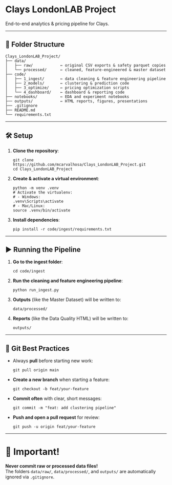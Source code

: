# Clays LondonLAB Project

End-to-end analytics & pricing pipeline for Clays.

---

## 📂 Folder Structure

```
Clays_LondonLAB_Project/
├── data/
│   ├── raw/            ← original CSV exports & safety parquet copies
│   └── processed/      ← cleaned, feature-engineered & master dataset
├── code/
│   ├── 1_ingest/       ← data cleaning & feature engineering pipeline
│   ├── 2_models/       ← clustering & prediction code
│   ├── 3_optimize/     ← pricing optimization scripts
│   └── 4_dashboard/    ← dashboard & reporting code
├── notebooks/          ← EDA and experiment notebooks
├── outputs/            ← HTML reports, figures, presentations
├── .gitignore
├── README.md
└── requirements.txt
```

---

## 🛠️ Setup

1. **Clone the repository**:
   ``` 
   git clone https://github.com/mcarvalhosa/Clays_LondonLAB_Project.git
   cd Clays_LondonLAB_Project
   ```

2. **Create & activate a virtual environment**:
   ``` 
   python -m venv .venv
   # Activate the virtualenv:
   # - Windows:
   .venv\Scripts\activate
   # - Mac/Linux:
   source .venv/bin/activate
   ```

3. **Install dependencies**:
   ``` 
   pip install -r code/ingest/requirements.txt
   ```

---

## ▶️ Running the Pipeline

1. **Go to the ingest folder**:
   ``` 
   cd code/ingest
   ```

2. **Run the cleaning and feature engineering pipeline**:
   ``` 
   python run_ingest.py
   ```

3. **Outputs** (like the Master Dataset) will be written to:
   ```
   data/processed/
   ```

4. **Reports** (like the Data Quality HTML) will be written to:
   ```
   outputs/
   ```

---

## 🧮 Git Best Practices

- Always **pull** before starting new work:
  ```
  git pull origin main
  ```
- **Create a new branch** when starting a feature:
  ```
  git checkout -b feat/your-feature
  ```
- **Commit often** with clear, short messages:
  ```
  git commit -m "feat: add clustering pipeline"
  ```
- **Push and open a pull request** for review:
  ```
  git push -u origin feat/your-feature
  ```

---

# 📣 Important!

**Never commit raw or processed data files!**  
The folders `data/raw/`, `data/processed/`, and `outputs/` are automatically ignored via `.gitignore`.

